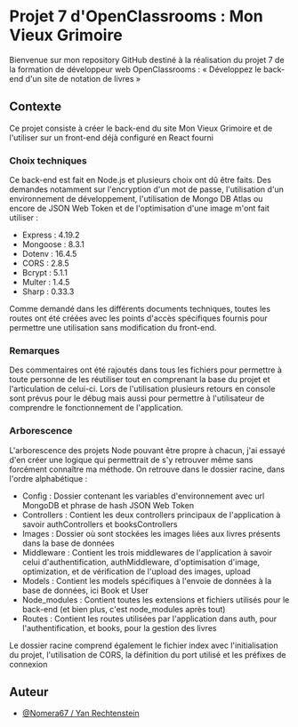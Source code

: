 # Projet 7 d'OpenClassrooms : Mon Vieux Grimoire

Bienvenue sur mon repository GitHub destiné à la réalisation du projet 7 de la formation de développeur web OpenClassrooms : « Développez le back-end d'un site de notation de livres »

## Contexte

Ce projet consiste à créer le back-end du site Mon Vieux Grimoire et de l'utiliser sur un front-end déjà configuré en React fourni

### Choix techniques

Ce back-end est fait en Node.js et plusieurs choix ont dû être faits. Des demandes notamment sur l'encryption d'un mot de passe, l'utilisation d'un environnement de développement, l'utilisation de Mongo DB Atlas ou encore de JSON Web Token et de l'optimisation d'une image m'ont fait utiliser : 

- Express : 4.19.2
- Mongoose : 8.3.1
- Dotenv : 16.4.5
- CORS : 2.8.5
- Bcrypt : 5.1.1
- Multer : 1.4.5
- Sharp : 0.33.3

Comme demandé dans les différents documents techniques, toutes les routes ont été créées avec les points d'accès spécifiques fournis pour permettre une utilisation sans modification du front-end.

### Remarques

Des commentaires ont été rajoutés dans tous les fichiers pour permettre à toute personne de les réutiliser tout en comprenant la base du projet et l'articulation de celui-ci. Lors de l'utilisation plusieurs retours en console sont prévus pour le débug mais aussi pour permettre à l'utilisateur de comprendre le fonctionnement de l'application.

### Arborescence

L'arborescence des projets Node pouvant être propre à chacun, j'ai essayé d'en créer une logique qui permettrait de s'y retrouver même sans forcément connaître ma méthode. On retrouve dans le dossier racine, dans l'ordre alphabétique :

- Config : Dossier contenant les variables d'environnement avec url MongoDB et phrase de hash JSON Web Token
- Controllers : Contient les deux controllers principaux de l'application à savoir authControllers et booksControllers
- Images : Dossier où sont stockées les images liées aux livres présents dans la base de données
- Middleware : Contient les trois middlewares de l'application à savoir celui d'authentification, authMiddleware, d'optimisation d'image, optimization, et de vérification de l'upload des images, upload
- Models : Contient les models spécifiques à l'envoie de données à la base de données, ici Book et User
- Node_modules : Contient toutes les extensions et fichiers utilisés pour le back-end (et bien plus, c'est node_modules après tout)
- Routes : Contient les routes utilisées par l'application dans auth, pour l'authentification, et books, pour la gestion des livres

Le dossier racine comprend également le fichier index avec l'initialisation du projet, l'utilisation de CORS, la définition du port utilisé et les préfixes de connexion

## Auteur

- [@Nomera67 / Yan Rechtenstein](https://www.github.com/Nomera67)

